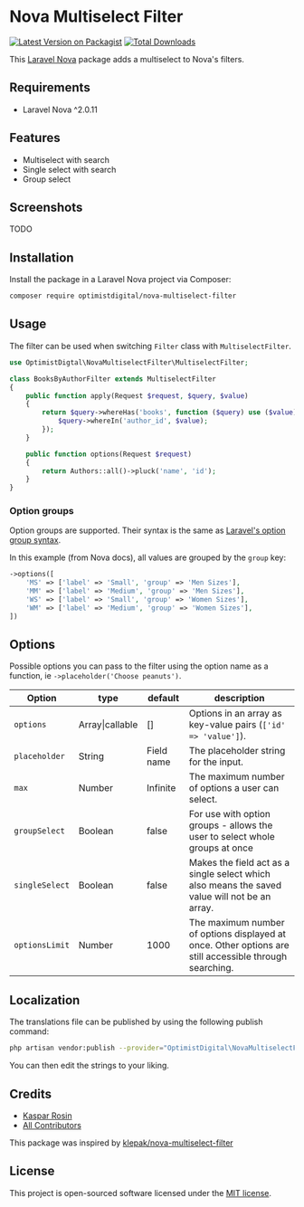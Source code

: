 # Nova Multiselect Filter

[![Latest Version on Packagist](https://img.shields.io/packagist/v/optimistdigital/nova-multiselect-filter.svg?style=flat-square)](https://packagist.org/packages/optimistdigital/nova-multiselect-filter)
[![Total Downloads](https://img.shields.io/packagist/dt/optimistdigital/nova-multiselect-filter.svg?style=flat-square)](https://packagist.org/packages/optimistdigital/nova-multiselect-filter)

This [Laravel Nova](https://nova.laravel.com) package adds a multiselect to Nova's filters.

## Requirements

- Laravel Nova ^2.0.11

## Features

- Multiselect with search
- Single select with search
- Group select

## Screenshots
TODO

## Installation

Install the package in a Laravel Nova project via Composer:

```bash
composer require optimistdigital/nova-multiselect-filter
```

## Usage

The filter can be used when switching `Filter` class with `MultiselectFilter`.

```php
use OptimistDigtal\NovaMultiselectFilter\MultiselectFilter;

class BooksByAuthorFilter extends MultiselectFilter
{
    public function apply(Request $request, $query, $value)
    {
        return $query->whereHas('books', function ($query) use ($value) {
            $query->whereIn('author_id', $value);
        });
    }

    public function options(Request $request)
    {
        return Authors::all()->pluck('name', 'id');
    }
}

```

### Option groups

Option groups are supported. Their syntax is the same as [Laravel's option group syntax](https://nova.laravel.com/docs/2.0/resources/fields.html#select-field).

In this example (from Nova docs), all values are grouped by the `group` key:

```php
->options([
    'MS' => ['label' => 'Small', 'group' => 'Men Sizes'],
    'MM' => ['label' => 'Medium', 'group' => 'Men Sizes'],
    'WS' => ['label' => 'Small', 'group' => 'Women Sizes'],
    'WM' => ['label' => 'Medium', 'group' => 'Women Sizes'],
])
```

## Options

Possible options you can pass to the filter using the option name as a function, ie `->placeholder('Choose peanuts')`.

| Option                        | type            | default    | description                                                                                                                                                                  |
| ----------------------------- | --------------- | ---------- | ---------------------------------------------------------------------------------------------------------------------------------------------------------------------------- |
| `options`                     | Array\|callable | []         | Options in an array as key-value pairs (`['id' => 'value']`).                                                                                                                |
| `placeholder`                 | String          | Field name | The placeholder string for the input.                                                                                                                                        |
| `max`                         | Number          | Infinite   | The maximum number of options a user can select.                                                                                                                             |
| `groupSelect`                 | Boolean         | false      | For use with option groups - allows the user to select whole groups at once                                                                                                  |
| `singleSelect`                | Boolean         | false      | Makes the field act as a single select which also means the saved value will not be an array.                                                                                |
| `optionsLimit`                | Number          | 1000       | The maximum number of options displayed at once. Other options are still accessible through searching.                                                                       |

## Localization

The translations file can be published by using the following publish command:

```bash
php artisan vendor:publish --provider="OptimistDigital\NovaMultiselectFilter\FieldServiceProvider" --tag="translations"
```

You can then edit the strings to your liking.

## Credits

- [Kaspar Rosin](https://github.com/kasparrosin)
- [All Contributors](https://github.com/optimistdigital/nova-multiselect-filter/graphs/contributors)

This package was inspired by [klepak/nova-multiselect-filter](https://github.com/klepak/nova-multiselect-filter)

## License

This project is open-sourced software licensed under the [MIT license](LICENSE.md).
